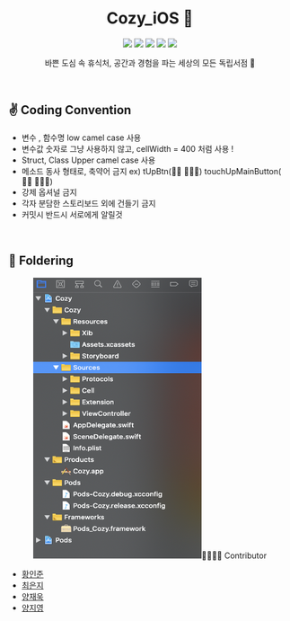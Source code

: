 <h1 align="center"> Cozy_iOS 📗 </h1>

<p align="center">
  <img src="https://img.shields.io/badge/SOPT-blue" />
  <img src="https://img.shields.io/badge/cozy-green" />
  <img src="https://img.shields.io/badge/swift-5-orange" />
  <img src="https://img.shields.io/badge/Xcode-11.5-blue" />
  <img src="https://img.shields.io/badge/cocoapods-1.9.3-pink" />   
</p>

<p align="center">
  바쁜 도심 속 휴식처, 공간과 경험을 파는 세상의 모든 독립서점 🌱
</p>

<br/>

## ✌️ Coding Convention
- 변수 , 함수명 low camel case 사용
- 변수값 숫자로 그냥 사용하지 않고, cellWidth = 400 처럼 사용 !
- Struct, Class Upper camel case 사용
- 메소드 동사 형태로, 축약어 금지 ex) tUpBtn(🙅🏻  🙅🏻‍♀️) touchUpMainButton( 🙆🏻 🙆🏻‍♂️)
- 강제 옵셔널 금지
- 각자 분담한 스토리보드 외에 건들기 금지
- 커밋시 반드시 서로에게 알릴것

<br/>

## 📁 Foldering

<p align="center">
    <img src="./Readme-images/foldering.png" width="300" height="500>
</p>




## 👩‍👩‍👦‍👦 Contributor

- [황인준](https://github.com/iJoom)
- [최은지](https://github.com/ChoiEunji0114)
- [양재욱](https://github.com/didwodnr123)
- [양지영](https://github.com/yangg0228)
